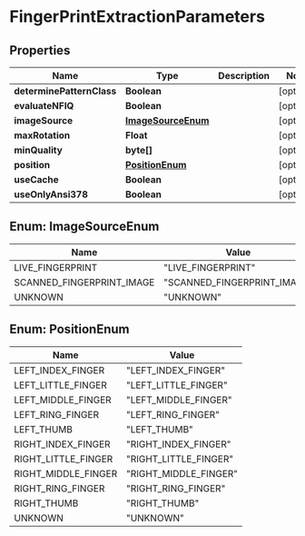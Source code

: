
# FingerPrintExtractionParameters

## Properties
Name | Type | Description | Notes
------------ | ------------- | ------------- | -------------
**determinePatternClass** | **Boolean** |  |  [optional]
**evaluateNFIQ** | **Boolean** |  |  [optional]
**imageSource** | [**ImageSourceEnum**](#ImageSourceEnum) |  |  [optional]
**maxRotation** | **Float** |  |  [optional]
**minQuality** | **byte[]** |  |  [optional]
**position** | [**PositionEnum**](#PositionEnum) |  |  [optional]
**useCache** | **Boolean** |  |  [optional]
**useOnlyAnsi378** | **Boolean** |  |  [optional]


<a name="ImageSourceEnum"></a>
## Enum: ImageSourceEnum
Name | Value
---- | -----
LIVE_FINGERPRINT | &quot;LIVE_FINGERPRINT&quot;
SCANNED_FINGERPRINT_IMAGE | &quot;SCANNED_FINGERPRINT_IMAGE&quot;
UNKNOWN | &quot;UNKNOWN&quot;


<a name="PositionEnum"></a>
## Enum: PositionEnum
Name | Value
---- | -----
LEFT_INDEX_FINGER | &quot;LEFT_INDEX_FINGER&quot;
LEFT_LITTLE_FINGER | &quot;LEFT_LITTLE_FINGER&quot;
LEFT_MIDDLE_FINGER | &quot;LEFT_MIDDLE_FINGER&quot;
LEFT_RING_FINGER | &quot;LEFT_RING_FINGER&quot;
LEFT_THUMB | &quot;LEFT_THUMB&quot;
RIGHT_INDEX_FINGER | &quot;RIGHT_INDEX_FINGER&quot;
RIGHT_LITTLE_FINGER | &quot;RIGHT_LITTLE_FINGER&quot;
RIGHT_MIDDLE_FINGER | &quot;RIGHT_MIDDLE_FINGER&quot;
RIGHT_RING_FINGER | &quot;RIGHT_RING_FINGER&quot;
RIGHT_THUMB | &quot;RIGHT_THUMB&quot;
UNKNOWN | &quot;UNKNOWN&quot;



